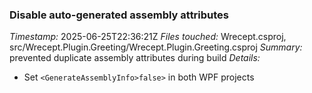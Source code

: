### Disable auto-generated assembly attributes
*Timestamp:* 2025-06-25T22:36:21Z
*Files touched:* Wrecept.csproj, src/Wrecept.Plugin.Greeting/Wrecept.Plugin.Greeting.csproj
*Summary:* prevented duplicate assembly attributes during build
*Details:*
- Set `<GenerateAssemblyInfo>false>` in both WPF projects
